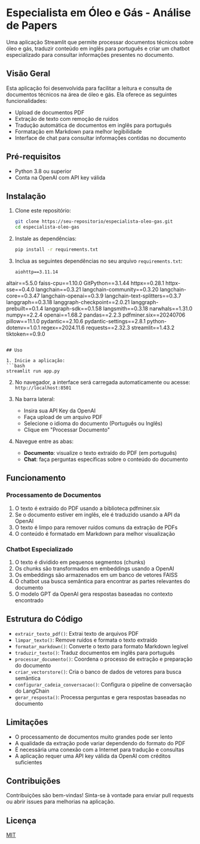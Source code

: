 # Especialista em Óleo e Gás - Análise de Papers

Uma aplicação Streamlit que permite processar documentos técnicos sobre óleo e gás, traduzir conteúdo em inglês para português e criar um chatbot especializado para consultar informações presentes no documento.

## Visão Geral

Esta aplicação foi desenvolvida para facilitar a leitura e consulta de documentos técnicos na área de óleo e gás. Ela oferece as seguintes funcionalidades:

- Upload de documentos PDF
- Extração de texto com remoção de ruídos
- Tradução automática de documentos em inglês para português
- Formatação em Markdown para melhor legibilidade
- Interface de chat para consultar informações contidas no documento

## Pré-requisitos

- Python 3.8 ou superior
- Conta na OpenAI com API key válida

## Instalação

1. Clone este repositório:
   ```bash
   git clone https://seu-repositorio/especialista-oleo-gas.git
   cd especialista-oleo-gas
   ```

2. Instale as dependências:
   ```bash
   pip install -r requirements.txt
   ```

3. Inclua as seguintes dependências no seu arquivo `requirements.txt`:
   ```
   aiohttp==3.11.14
altair==5.5.0
faiss-cpu==1.10.0
GitPython==3.1.44
httpx==0.28.1
httpx-sse==0.4.0
langchain==0.3.21
langchain-community==0.3.20
langchain-core==0.3.47
langchain-openai==0.3.9
langchain-text-splitters==0.3.7
langgraph==0.3.18
langgraph-checkpoint==2.0.21
langgraph-prebuilt==0.1.4
langgraph-sdk==0.1.58
langsmith==0.3.18
narwhals==1.31.0
numpy==2.2.4
openai==1.68.2
pandas==2.2.3
pdfminer.six==20240706
pillow==11.1.0
pydantic==2.10.6
pydantic-settings==2.8.1
python-dotenv==1.0.1
regex==2024.11.6
requests==2.32.3
streamlit==1.43.2
tiktoken==0.9.0
   ```

## Uso

1. Inicie a aplicação:
   ```bash
   streamlit run app.py
   ```

2. No navegador, a interface será carregada automaticamente ou acesse: `http://localhost:8501`

3. Na barra lateral:
   - Insira sua API Key da OpenAI
   - Faça upload de um arquivo PDF
   - Selecione o idioma do documento (Português ou Inglês)
   - Clique em "Processar Documento"

4. Navegue entre as abas:
   - **Documento**: visualize o texto extraído do PDF (em português)
   - **Chat**: faça perguntas específicas sobre o conteúdo do documento

## Funcionamento

### Processamento de Documentos
1. O texto é extraído do PDF usando a biblioteca pdfminer.six
2. Se o documento estiver em inglês, ele é traduzido usando a API da OpenAI
3. O texto é limpo para remover ruídos comuns da extração de PDFs
4. O conteúdo é formatado em Markdown para melhor visualização

### Chatbot Especializado
1. O texto é dividido em pequenos segmentos (chunks)
2. Os chunks são transformados em embeddings usando a OpenAI
3. Os embeddings são armazenados em um banco de vetores FAISS
4. O chatbot usa busca semântica para encontrar as partes relevantes do documento
5. O modelo GPT da OpenAI gera respostas baseadas no contexto encontrado

## Estrutura do Código

- `extrair_texto_pdf()`: Extrai texto de arquivos PDF
- `limpar_texto()`: Remove ruídos e formata o texto extraído
- `formatar_markdown()`: Converte o texto para formato Markdown legível
- `traduzir_texto()`: Traduz documentos em inglês para português
- `processar_documento()`: Coordena o processo de extração e preparação do documento
- `criar_vectorstore()`: Cria o banco de dados de vetores para busca semântica
- `configurar_cadeia_conversacao()`: Configura o pipeline de conversação do LangChain
- `gerar_resposta()`: Processa perguntas e gera respostas baseadas no documento

## Limitações

- O processamento de documentos muito grandes pode ser lento
- A qualidade da extração pode variar dependendo do formato do PDF
- É necessária uma conexão com a Internet para tradução e consultas
- A aplicação requer uma API key válida da OpenAI com créditos suficientes

## Contribuições

Contribuições são bem-vindas! Sinta-se à vontade para enviar pull requests ou abrir issues para melhorias na aplicação.

## Licença

[MIT](LICENSE)